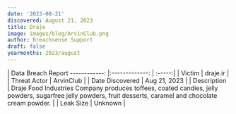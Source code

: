 ```yaml
---
date: '2023-08-21'
discovered: August 21, 2023
title: Draje
image: images/blog/ArvinClub.png
author: Breachsense Support
draft: false
yearmonths: 2023/august
---
```



| Data Breach Report
------------:     |:-------------:    | :-----:|
| Victim      | draje.ir      | 
| Threat Actor      |  ArvinClub     | 
| Date Discovered      | Aug 21, 2023      | 
| Description      | Draje Food Industries Company produces toffees, coated candies, jelly powders, sugarfree jelly powders, fruit desserts, caramel and chocolate cream powder.      | 
| Leak Size      | Unknown      | 

